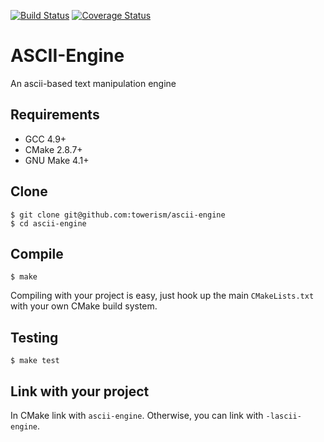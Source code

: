 [![Build Status](https://travis-ci.org/Towerism/ascii-engine.svg?branch=develop)](https://travis-ci.org/Towerism/ascii-engine) [![Coverage Status](https://coveralls.io/repos/Towerism/ascii-engine/badge.svg?branch=develop)](https://coveralls.io/r/Towerism/ascii-engine?branch=develop)

# ASCII-Engine
An ascii-based text manipulation engine

## Requirements
* GCC 4.9+
* CMake 2.8.7+
* GNU Make 4.1+

## Clone
```
$ git clone git@github.com:towerism/ascii-engine
$ cd ascii-engine
```

## Compile
```
$ make
```
Compiling with your project is easy, just hook up the main `CMakeLists.txt` with your own CMake build system.

## Testing
```
$ make test
```

## Link with your project
In CMake link with `ascii-engine`. Otherwise, you can link with `-lascii-engine`.

